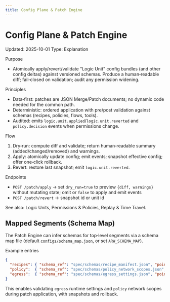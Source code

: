 ```yaml
---
title: Config Plane & Patch Engine
---
```


# Config Plane & Patch Engine
Updated: 2025-10-01
Type: Explanation

Purpose
- Atomically apply/revert/validate "Logic Unit" config bundles (and other config deltas) against versioned schemas. Produce a human‑readable diff; fail‑closed on validation; audit any permission widening.

Principles
- Data‑first: patches are JSON Merge/Patch documents; no dynamic code needed for the common path.
- Deterministic: ordered application with pre/post validation against schemas (recipes, policies, flows, tools).
- Audited: emits `logic.unit.applied`/`logic.unit.reverted` and `policy.decision` events when permissions change.

Flow
1) Dry‑run: compute diff and validate; return human‑readable summary (added/changed/removed) and warnings.
2) Apply: atomically update config; emit events; snapshot effective config; offer one‑click rollback.
3) Revert: restore last snapshot; emit `logic.unit.reverted`.

Endpoints
- `POST /patch/apply` → set `dry_run=true` to preview `{diff, warnings}` without mutating state; omit or `false` to apply and emit events
- `POST /patch/revert` → snapshot id or unit id

See also: Logic Units, Permissions & Policies, Replay & Time Travel.

## Mapped Segments (Schema Map)

The Patch Engine can infer schemas for top‑level segments via a schema map file (default [`configs/schema_map.json`](https://github.com/t3hw00t/ARW/blob/main/configs/schema_map.json), or set `ARW_SCHEMA_MAP`).

Example entries
```json
{
  "recipes": { "schema_ref": "spec/schemas/recipe_manifest.json", "pointer_prefix": "recipes" },
  "policy":  { "schema_ref": "spec/schemas/policy_network_scopes.json", "pointer_prefix": "policy" },
  "egress":  { "schema_ref": "spec/schemas/egress_settings.json", "pointer_prefix": "egress" }
}
```

This enables validating `egress` runtime settings and `policy` network scopes during patch application, with snapshots and rollback.
